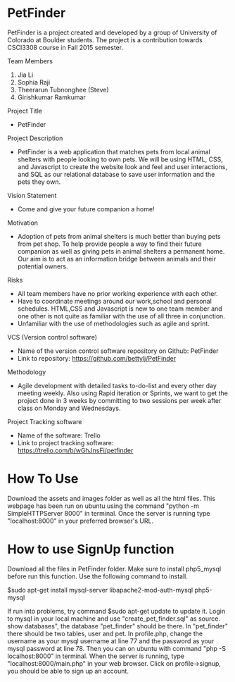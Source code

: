 # PetFinder
PetFinder is a project created and developed by a group of University of Colorado at Boulder students. The project is a contribution towards CSCI3308 course in Fall 2015 semester. 

Team Members
  1. Jia Li 
  2. Sophia Raji
  3. Theerarun Tubnonghee (Steve)
  4. Girishkumar Ramkumar

Project Title
 - PetFinder

Project Description 
 - PetFinder is a web application that matches pets from local animal shelters with people looking to own pets. We will be using HTML, CSS, and Javascript to create the website look and feel and user interactions, and SQL as our relational database to save user information and the pets they own. 

Vision Statement
 - Come and give your future companion a home!

Motivation
 - Adoption of pets from animal shelters is much better than buying pets from pet shop. To help provide people a way to find their future companion as well as giving pets in animal shelters a permanent home. Our aim is to act as an information bridge between animals and their potential owners.

Risks
 - All team members have no prior working experience with each other.
 - Have to coordinate meetings around our work,school and personal schedules.
   HTML,CSS and Javascript is new to one team member and one other is not quite as familiar with the use of all three in        conjunction.
 - Unfamiliar with the use of methodologies such as agile and sprint.

VCS (Version control software)
 - Name of the version control software repository on Github: PetFinder
 - Link to repository: https://github.com/bettylj/PetFinder

Methodology
 - Agile development with detailed tasks to-do-list and every other day meeting weekly. Also using Rapid iteration or Sprints, we want to get the project done in 3 weeks by committing to two sessions per week after class on Monday and Wednesdays.

Project Tracking software
 - Name of the software: Trello
 - Link to project tracking software: https://trello.com/b/wGhJnsFi/petfinder

# How To Use

Download the assets and images folder as well as all the html files. This webpage has been run on ubuntu using the command "python -m SimpleHTTPServer 8000" in terminal. Once the server is running type "localhost:8000" in your preferred browser's URL.

# How to use SignUp function

Download all the files in PetFinder folder. 
Make sure to install php5_mysql before run this function. Use the following command to install.

$sudo apt-get install mysql-server libapache2-mod-auth-mysql php5-mysql

If run into problems, try command $sudo apt-get update to update it.
Login to mysql in your local machine and use "create_pet_finder.sql" as source. show databases", the database "pet_finder" should be there. In "pet_finder" there should be two tables, user and pet. 
In profile.php, change the username as your mysql username at line 77 and the password as your mysql password at line 78. Then you can on ubuntu with command "php -S localhost:8000" in terminal. When the server is running, type "localhost:8000/main.php" in your web browser. Click on profile->signup, you should be able to sign up an account.

